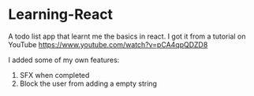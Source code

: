 # Learning-React
A todo list app that learnt me the basics in react. I got it from a tutorial on YouTube
https://www.youtube.com/watch?v=pCA4qpQDZD8

I added some of my own features:
1. SFX when completed
2. Block the user from adding a empty string


